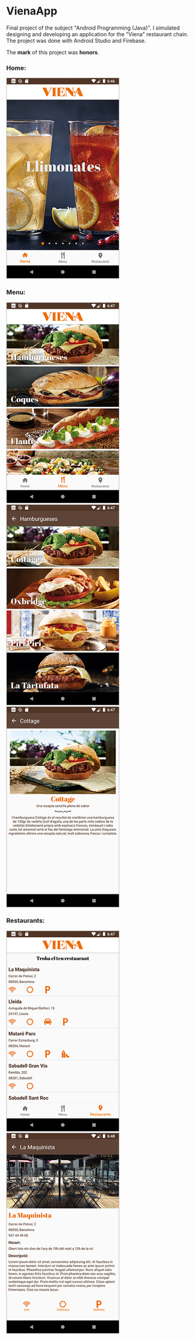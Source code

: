 # VienaApp
Final project of the subject "Android Programming (Java)". I simulated designing and developing an application for the "Viena" restaurant chain. The project was done with Android Studio and Firebase.

The **mark** of this project was **honors**.

### Home:

![hola](https://github.com/alloza95/VienaApp/blob/master/app/src/main/res/drawable/Screenshot_Home.png)


### Menu:

![hola](https://github.com/alloza95/VienaApp/blob/master/app/src/main/res/drawable/Screenshot_Menu.png) ![hola](https://github.com/alloza95/VienaApp/blob/master/app/src/main/res/drawable/Screenshot_MenuCategoria.png) ![hola](https://github.com/alloza95/VienaApp/blob/master/app/src/main/res/drawable/Screenshot_MenuHamburguesa.png)


### Restaurants:

![hola](https://github.com/alloza95/VienaApp/blob/master/app/src/main/res/drawable/Screenshot_restaurantsPage.png) ![hola](https://github.com/alloza95/VienaApp/blob/master/app/src/main/res/drawable/Screenshot_restaurant.png)
